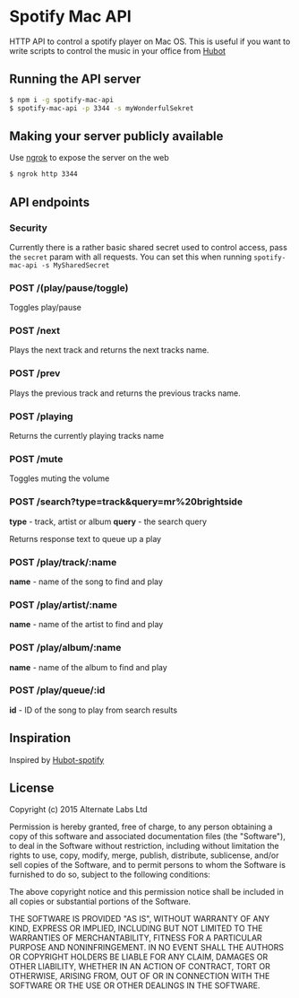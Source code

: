 # Spotify Mac API

HTTP API to control a spotify player on Mac OS. This is useful if you want to write scripts to control the music in your office from [Hubot](https://hubot.github.com/)


## Running the API server

```sh
$ npm i -g spotify-mac-api
$ spotify-mac-api -p 3344 -s myWonderfulSekret
```

## Making your server publicly available

Use [ngrok](https://ngrok.com/docs) to expose the server on the web

```sh
$ ngrok http 3344
```

## API endpoints

### Security

Currently there is a rather basic shared secret used to control access, pass the `secret` param with all requests. You can set this when running `spotify-mac-api -s MySharedSecret`

### POST /(play/pause/toggle)

Toggles play/pause

### POST /next

Plays the next track and returns the next tracks name.

### POST /prev

Plays the previous track and returns the previous tracks name.

### POST /playing

Returns the currently playing tracks name

### POST /mute

Toggles muting the volume

### POST /search?type=track&query=mr%20brightside

**type** - track, artist or album
**query** - the search query

Returns response text to queue up a play

### POST /play/track/:name

**name** - name of the song to find and play

### POST /play/artist/:name

**name** - name of the artist to find and play

### POST /play/album/:name

**name** - name of the album to find and play

### POST /play/queue/:id

**id** - ID of the song to play from search results


## Inspiration

Inspired by [Hubot-spotify](https://github.com/davidvanleeuwen/hubot-spotify/blob/master/spotify.coffee)

## License

Copyright (c) 2015 Alternate Labs Ltd

Permission is hereby granted, free of charge, to any person obtaining a copy
of this software and associated documentation files (the "Software"), to deal
in the Software without restriction, including without limitation the rights
to use, copy, modify, merge, publish, distribute, sublicense, and/or sell
copies of the Software, and to permit persons to whom the Software is
furnished to do so, subject to the following conditions:

The above copyright notice and this permission notice shall be included in
all copies or substantial portions of the Software.

THE SOFTWARE IS PROVIDED "AS IS", WITHOUT WARRANTY OF ANY KIND, EXPRESS OR
IMPLIED, INCLUDING BUT NOT LIMITED TO THE WARRANTIES OF MERCHANTABILITY,
FITNESS FOR A PARTICULAR PURPOSE AND NONINFRINGEMENT. IN NO EVENT SHALL THE
AUTHORS OR COPYRIGHT HOLDERS BE LIABLE FOR ANY CLAIM, DAMAGES OR OTHER
LIABILITY, WHETHER IN AN ACTION OF CONTRACT, TORT OR OTHERWISE, ARISING FROM,
OUT OF OR IN CONNECTION WITH THE SOFTWARE OR THE USE OR OTHER DEALINGS IN
THE SOFTWARE.
